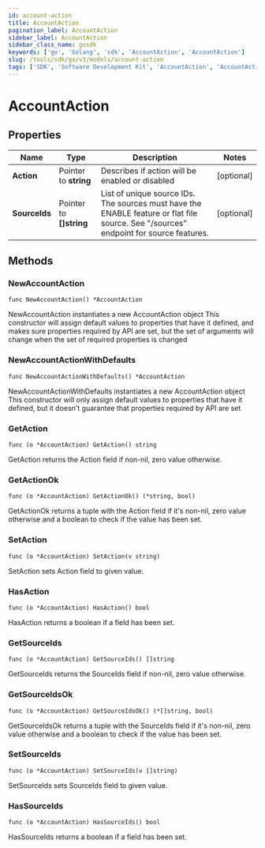 ```yaml
---
id: account-action
title: AccountAction
pagination_label: AccountAction
sidebar_label: AccountAction
sidebar_class_name: gosdk
keywords: ['go', 'Golang', 'sdk', 'AccountAction', 'AccountAction']
slug: /tools/sdk/go/v3/models/account-action
tags: ['SDK', 'Software Development Kit', 'AccountAction', 'AccountAction']
---
```


# AccountAction

## Properties

| Name | Type | Description | Notes |
| --- | --- | --- | --- |
| **Action** | Pointer to **string** | Describes if action will be enabled or disabled | [optional] |
| **SourceIds** | Pointer to **[]string** | List of unique source IDs. The sources must have the ENABLE feature or flat file source. See \"/sources\" endpoint for source features. | [optional] |

## Methods

### NewAccountAction

`func NewAccountAction() *AccountAction`

NewAccountAction instantiates a new AccountAction object This constructor will assign default values to properties that have it defined, and makes sure properties required by API are set, but the set of arguments will change when the set of required properties is changed

### NewAccountActionWithDefaults

`func NewAccountActionWithDefaults() *AccountAction`

NewAccountActionWithDefaults instantiates a new AccountAction object This constructor will only assign default values to properties that have it defined, but it doesn't guarantee that properties required by API are set

### GetAction

`func (o *AccountAction) GetAction() string`

GetAction returns the Action field if non-nil, zero value otherwise.

### GetActionOk

`func (o *AccountAction) GetActionOk() (*string, bool)`

GetActionOk returns a tuple with the Action field if it's non-nil, zero value otherwise and a boolean to check if the value has been set.

### SetAction

`func (o *AccountAction) SetAction(v string)`

SetAction sets Action field to given value.

### HasAction

`func (o *AccountAction) HasAction() bool`

HasAction returns a boolean if a field has been set.

### GetSourceIds

`func (o *AccountAction) GetSourceIds() []string`

GetSourceIds returns the SourceIds field if non-nil, zero value otherwise.

### GetSourceIdsOk

`func (o *AccountAction) GetSourceIdsOk() (*[]string, bool)`

GetSourceIdsOk returns a tuple with the SourceIds field if it's non-nil, zero value otherwise and a boolean to check if the value has been set.

### SetSourceIds

`func (o *AccountAction) SetSourceIds(v []string)`

SetSourceIds sets SourceIds field to given value.

### HasSourceIds

`func (o *AccountAction) HasSourceIds() bool`

HasSourceIds returns a boolean if a field has been set.
